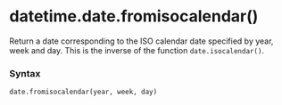 # datetime.date.fromisocalendar()

Return a date corresponding to the ISO calendar date specified by year, week and day. This is the inverse of the function `date.isocalendar()`.

### Syntax

```python
date.fromisocalendar(year, week, day)
```